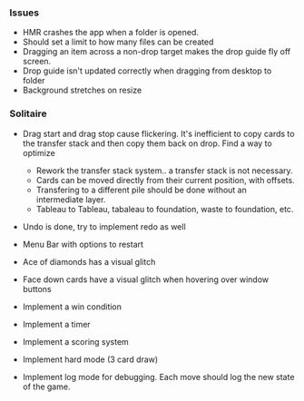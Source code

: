 ### Issues

- HMR crashes the app when a folder is opened.
- Should set a limit to how many files can be created
- Dragging an item across a non-drop target makes the drop guide fly off screen.
- Drop guide isn't updated correctly when dragging from desktop to folder
- Background stretches on resize

### Solitaire

- Drag start and drag stop cause flickering. It's inefficient to copy cards to the transfer stack and then copy them back on drop. Find a way to optimize
  - Rework the transfer stack system.. a transfer stack is not necessary.
  - Cards can be moved directly from their current position, with offsets.
  - Transfering to a different pile should be done without an intermediate layer.
  - Tableau to Tableau, tabaleau to foundation, waste to foundation, etc.
- Undo is done, try to implement redo as well
- Menu Bar with options to restart
- Ace of diamonds has a visual glitch
- Face down cards have a visual glitch when hovering over window buttons
- Implement a win condition
- Implement a timer
- Implement a scoring system
- Implement hard mode (3 card draw)

- Implement log mode for debugging. Each move should log the new state of the game.
